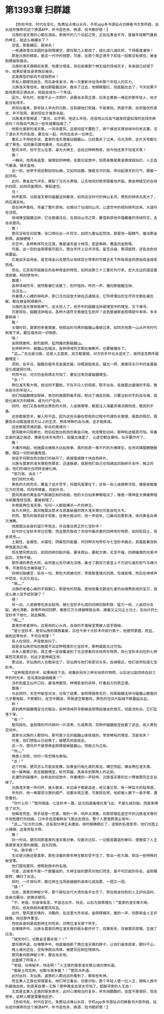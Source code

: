 # 第1393章 扫群雄
        【告知书友，时代在变化，免费站点难以长存，手机app多书源站点切换看书大势所趋，站长给你推荐的这个换源APP，听书音色多、换源、找书都好使！】
       沅族的准天尊的心都在滴血，家族中的几个后起之秀，正处在黄金岁月，是最年轻朝气蓬勃的神王，就这么被碾杀了？
       没错，那是碾压，是抹杀！
       一枚通体雪白浑圆的金刚琢横空，便将那几人都收了，熔化成几滩灰烬，下场极度凄惨！
       那是沅族的精英，是这一代中的翘楚，可是，在那个周正德手下却连一招都没有撑住，被金刚琢强势镇杀。
       沅族的准天尊眼前发黑，他辈分很高，背后偷袭那个神王级的场域天才，本身就已经很下作，结果却是自身家族反被杀。
       这是典型的偷鸡不成蚀把米！
       所有人都瞠目结舌，而后身体发冷，再一次重新评估场中那个年轻人的实力。
       沅族准天尊低吼，催动那磁髓法钟，轰杀了过去，他眼睛猩红，彻底豁出去了，今天如果不能将那周正德击杀，他就会成为一个笑话。
       因为，早先时，他曾不止一次恫吓，说要击杀周正德，后来玄黄族一再庇护那年轻人，他才能没有得手。
       而现在看来，那年轻人早先的沉默，没有跟他们死磕，不是害怕，而是不屑，如同蛰伏的真龙，并不张扬，直到现在才强势杀敌。
       沅族准天尊喝道：“莫兄，出手啊，他这么年轻，还容他以后血气越发旺盛如海时去找你麻烦吗？你我血气再过一些年就要枯竭了。”
       他联合莫家的准天尊，一同杀楚风，这是彻底不要脸了，两个摸进天尊领域中的老古董，活了漫长岁月的名宿，要合在一起，共同出击杀一位神王。
       事实上不用他多说，莫家的准天尊催动磁髓山，已经轰杀了过来，乌光流转，这片天穹都化成了黑色，如同暴风骤雨袭来，乌云遮天。
       楚风冷哼，他不怎么在意，身为大神王，且经过种种熬炼，如今他还真不怕准天尊！
       轰！
       一瞬间，他周身晶莹，璀璨如同神佛，在霞光绽放中，他周身像是黄金铸成般灿烂，人王血气暴涌，铺天盖地。
       这一刻，他举手投足都如同仙佛，又如同战魔，像是无可匹敌，带动起漫天的元气，跟着一起共鸣。
       此时，黄金血气冲天，撕裂了乌光与黑暗，让天地间的秩序跟着他共振，黄金神链交织在他的四周，如同凤凰翎羽，撕裂虚空。
       当！
       钟声震耳，沅族准天尊的磁髓法钟暴涨，如同远古时代的神山复苏，黑色的钟体太庞大了，挤压满天地。
       现在钟声轰鸣，传遍了整片禁地，也撼动了壮阔的山河，让虚空中的规则排列出来，大道符号浮现。
       场域瑰宝磁髓法钟，它全面激活后，在调动山河之势，要借助禁地中蕴藏着的场域符文，去击杀楚风。
       轰！
       楚风没有任何犹豫，张口喷吐出一片符文，如同九重仙焰焚烧，那是他一股精气，催动那金刚琢，直接硬撼！
       天空中，各种秩序符文压落，像是诸天星斗倾泻，密密麻麻，覆盖向金刚琢。
       可是，这一刻的金刚琢极尽超凡，雪白手环上日月浮现，星空点缀，黑洞旋转，还有血色纹络蔓延。
       它是由天血母金、星空母金以及楚风从地球昆仑带来的可糅合天下所有母金的原始母金熔炼而成。
       现在，它具有所能融合的各种母金的特性，如同自那三十三重天外打来，宏大无边的道音震耳欲聋，响彻禁地中。
       轰隆！
       各种场域符号，居然都被它击散了，剖开阻挡，咚的一声，撞向那磁髓法钟。
       当当当……
       伴着慑人心魄的钟鸣声，那口乌光绽放大钟在迅速暗淡，它所喷薄出的无尽符文都在被瓦解，都在被金刚琢撕开。
       沅族的准天尊倒吸寒气，这太惊人了，他手中的磁髓法钟是瑰宝中的瑰宝，天下难寻。
       可是现在，磁髓法钟暗淡，各种大道符文竟被生生剖开？这若是被那金刚琢砸中本体，多半要碎掉！
       轰！
       关键时刻，莫家的老者救援，他祭出的乌黑的磁髓山轰砸过来，如同天地第一山从开天时代倒落下来，要压塌世间一切物质。
       嗡！
       金刚琢轰鸣，剧烈旋转，猛然撞向那磁髓山。
       在砰砰声中，磁髓山在暗淡，各种场域符文都在被撕开，也要被撞击了。
       “这……”无论是沅族，还是人王莫家，双方都震撼，对方的手环也太逆天了，居然连克两件磁髓瑰宝！
       须知，在平日，磁髓兵器专克金属武器，动辄就能收走，磁光一转，直接将五行中的金属秘宝化成废铜烂铁。
       然而今日，对方的金刚琢太可怕了，要反过来克废磁髓瑰宝。
       “杀！”
       两位准天尊大喝，相当的不要脸，不在乎众人的观感，联手出击，各施展出最强的手段，轰杀前方的年轻人。
       他们怕磁髓瑰宝毁掉，急切的施展阴毒手段，祭出了魂血剑胎，只要沾到对手的血与魂，就能化掉对方的精神，成为行尸走肉。
       同时，他们又各自祭出黑色的大网，人皮画卷等，都是注入海量灵魂浇铸而成，极其的歹毒。
       这些都是禁术，被人所不齿，因为这些兵器在祭炼的过程中可谓伤天害理，极其的残忍，需要扼杀动辄就是百万以上的生灵，熬炼特殊的血与魂，这才能练成。
       这些都是灵魂武器，斩杀的是魂光！
       楚风眼中闪现寒光，而后绽放出刺目的黄金闪电，他双臂划动间，那种轨迹极其可怕，带着玄奥的道之痕迹，像是在挟天地而行，能量太强盛了，让虚空都在爆鸣，似乎要炸开了。
       轰！
       大爆炸响起，他施展出佛族大日如来拳，真的宛若一尊不朽的大佛降生，在世间降服魑魅魍魉，镇压一切的妖魔鬼怪。
       他徒手将那血色剑胎打的崩开了，直接震成数十块血色碎片。
       沅族与莫家的准天尊脸色骤变，迅速躲避，就是他们自己也怕魂血剑胎碎片击中，触之的话，他们的魂光也同样会被化掉。
       “祭万邪，诛杀！”
       他们同时大喝。
       黑色的大网兜天，覆盖了这片苍宇，将楚风笼罩在下，还有一张人皮画卷浮现，像是承载着亿万的灵魂，呜呜呼啸着，向前扑杀。
       楚风周身的黄金血气都被压制的收缩，他的大日如来拳都暗淡了，像是一尊神圣大佛被黑暗与妖魔鬼怪包围，要被吞噬了。
       毕竟是两位准天尊，任何一人都能横杀一片的神王。
       纵为大神王，面对施展出禁术与恶毒秘器的两大准天尊也可能会吃大亏。
       然而，楚风的强势超乎现象，在佛光暗淡时，他一声低吼，口鼻间白雾弥漫，体内黄金血再次沸腾。
       他施展出自身的盗引呼吸法，并且催动真正的七宝妙术！
       如今的七宝妙术早已完整，而且楚风吸收了天地中最厉害的四种奇珍物质，如同轮回土、母金液池……
       土属性、金属性、水属性、阴属性的能量，共四种天地奇珍与七宝妙术融合，其威能暴涨到神鬼莫测之境。
       现在楚风祭出后，如同四柄剑胎共振，要诛真仙，要弑大佛，无坚不摧，四柄璀璨的光束冲起后，无物不破。
       那所谓的黑色大网，纵然是以无尽魂光浇铸，集合了数百万甚至上千万进化者的怨气与魂力等，可是现在也被斩破了。
       四柄剑胎横空，斩杀一切，黑色大网被切开，导致那里魂光四溅，怨魂哀嚎，而后在哧哧声中焚烧，化灰化劫尘。
       “啊……”
       沅族的老者心痛的手捂胸口，那是他的禁器，是他收集无数进化者的血魂熬炼成的宝贝，就这么被人徒手给斩破了？
       啵！
       另一边，人皮画卷也发出轻响，被七宝妙术化成的四柄剑胎刺穿，猛力一绞，人皮四分五裂，魂光溃散，哀嚎声响彻四野，像是亿万元魂被释放出来，接着又尘归尘土归土，在灿烂的七宝妙术下熔化，就此解脱。
       “啊……”
       莫家的老者惨叫，这是他的心头肉，自身的歹毒秘宝竟被人徒手毁掉。
       “是七宝妙术，是亚仙族的镇族篇章，古往今来十大妙术中排行第十，他居然掌握，而且，强到这等地步，不符合常理！”
       有人在惊叹，声音都发抖了。
       就是亚仙族恐怕也施展不出这种程度的七宝妙术，那种威能太过可怕。
       许多人都意识到，周正德一定收集道到了无法想象的天地奇珍物质，同七宝妙术对应的七种属性完美契合，如此才能神威压世。
       更远处，天仙族的人也都呆住了，亚仙族与他们有密切关系，血缘极近，他们自然知道七宝妙术。
       “这种程度的妙术，如果再练下去，收集到另外三种天地奇珍物质，以后足以能同排在前三甲的时光术、混沌渡劫曲相媲美！”
       当听到盛玉仙开口后，姜洛神震惊，神情愈发的异样，盯着前方的周正德。
       轰隆！
       与此同时，天空中秘宝对决，也有了结果，金刚琢强势无匹，将那磁髓法钟与磁髓山都震的几乎要龟裂，不断颤抖，在空中翻滚，导致虚空都轰鸣，黑色的空间大裂缝不断蔓延出去。
       砰！
       直到两件磁髓瑰宝乌光暗淡，各种场域符号都被金刚琢给撞击的熄灭，彻底消失后，它们坠落下来。
       “收！”
       楚风轻叱，金刚琢的环内顿时一片漆黑，化成黑洞，将两件磁髓秘宝给套了进去，收入黑色空间中。
       莫家与沅族的人都惊叫，那可是少见的磁髓山体炼成的，举世稀有的瑰宝，怎能有失？
       可是，他们想阻止已经晚了，被楚风彻底收走。
       这一次，楚风并不是想用金刚琢毁掉磁髓山，而是占为己有。
       “你……”
       两族人惊怒，同时一阵恐惧与害怕。
       “杀！”
       这个时候，楚风怎么可能会犹豫，如黄金闪电化成的真龙，横空而起，横击两位准天尊。
       他一破再破，收走磁髓瑰宝，斩开禁器，真身杀到那两人的近前。
       在激烈的碰撞中，在鲜血的绽放中，伴着噗的一声轻响，沅族准天尊的左小臂被楚风生生扯掉了。
       沅族准天尊一声闷哼，披头散发，半边身子都是血迹，他又羞又怒，有一种巨大的耻辱感。
       早先时，他一再展现沅族的威严，说要杀周正德，可是现在呢，他却被人撕下一条手臂，遭受重创。
       “你什么你！”楚风喝道，七宝妙术一展，这次四道璀璨光束飞出，不是化成剑胎，而是束缚住了对方。
       他瞬息而至，扬手就是一巴掌，啪的一声，响声太清脆，将那禁锢在虚空中的沅族准天尊的半张脸膛打的扭曲，口中牙齿混着鲜血飞落出去很远，整个人更是跌落尘埃中。
       “这……”后方的沅族，还有部分神王未遭劫，顿时眼睛都红了，该族的名宿受辱，他们也脸上火辣辣，这是奇耻大辱。
       轰！
       同一时间，楚风同那莫家的准天尊对拳，仅数次过后，一记极其霸道的拳印，便轰穿了人王族莫家准天尊的胸膛，血光四溅。
       “杀，联手啊！”
       无论是沅族还是莫家，那些活着的青年神王都忍受不住了，祭出一些大旗，祭出一些特殊的秘宝等。
       他们围攻楚风，想帮助族中的名宿。
       可是，这根本不是一个数量级的，大神王级的楚风对他们而言，是不可匹敌的存在，金刚镯旋转，横扫了出去。
       顿时，一片惨叫声，数位神王当场就被砸的身体化成血雾，一团又一团。
       “镇！”
       远处，莫家的神秘少年，那个疑似古代大贤的高手出手了，祭出紫金则色的人王炉仿品时，自身也要动，欲轰杀楚风。
       “不，老祖，你身体有恙，不适合出手，快走，以后为我等报仇！”莫家的准天尊大喝。
       而后，他发疯般向着楚风攻去。
       此时，楚风是无情的，冷酷的，在这里大开杀戒，金刚琢横天，轰的一声，同那紫金人王炉碰撞，挡住那件重宝。
       而他自身则是收割神王的性命，对两位准天尊下死手。
       在噗噗声中，沅族与莫家的两位准天尊的肩头都炸开了，双臂丢失，并被楚风禁锢，生擒了过去。
       “就凭你们，也敢妄言要杀我？！”
       楚风寒声道，在喀嚓声中，他直接扭断了两位准天尊的脖子，让他们身体痉挛，颤抖不止。
       两人魂光还在，没有挣脱出肉体，被楚风压制在残体内。
       楚风看向那神秘少年，要去击杀他。
       这震撼了所有人！
       “老祖，动用秘术，快走啊！”人王族的莫家准天尊以魂光嚎叫道。
       “都是土鸡瓦狗，也敢与我争雄？！”楚风冷声道。
       此时此刻，天仙族、道族的人都远远的看到了，都有些失神。
       而玄黄人王族也惊憾莫名，他们早已看出，也意识到，那个年轻人是一位人王，拥有人族中的最强血统，到底来自哪一王族？那种黄金血液太可怕了，超越寻常的人王血！
       尤其是玄黄人王族的银发青年，此时心情相当的复杂，早先他酷酷的，态度不是很好，现在想来，这种人哪里需要他庇护。
       【告知书友，时代在变化，免费站点难以长存，手机app多书源站点切换看书大势所趋，站长给你推荐的这个换源APP，听书音色多、换源、找书都好使！】